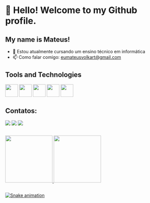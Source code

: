 # 👋 Hello! Welcome to my Github profile.
## My name is Mateus!

- 🌱 Estou atualmente cursando um ensino técnico em informática
- 📫 Como falar comigo: eumateusvolkart@gmail.com

## Tools and Technologies
<img src="https://cdn.jsdelivr.net/gh/devicons/devicon/icons/html5/html5-original.svg" width="40" height="40"/> <img src="https://cdn.jsdelivr.net/gh/devicons/devicon/icons/css3/css3-original.svg" width="40" height="40"/> <img src="https://cdn.jsdelivr.net/gh/devicons/devicon/icons/godot/godot-original.svg" width="40" height="40" /> <img src="https://cdn.jsdelivr.net/gh/devicons/devicon/icons/javascript/javascript-original.svg" width="40" height="40" /> <img src="https://cdn.jsdelivr.net/gh/devicons/devicon/icons/c/c-original.svg" width="40" height="40" /> 

## Contatos:

<div>
<a href="https://instagram.com/m4teuzx" target="_blank"><img src="https://img.shields.io/badge/-Instagram-%23E4405F?style=for-the-badge&logo=instagram&logoColor=white" target="_blank"></a>
<a href = "mailto:Volkartmateus@gmail.com"><img src="https://img.shields.io/badge/Gmail-D14836?style=for-the-badge&logo=gmail&logoColor=white" target="_blank"></a>
<a href="https://www.linkedin.com/in/mateus-volkart-37323b252/ target="_blank"><img src="https://img.shields.io/badge/-LinkedIn-%230077B5?style=for-the-badge&logo=linkedin&logoColor=white" target="_blank"></a>   
</div>

##

<div>
<a href="https://github.com/m4teuzx">
<img height="150em" src="https://github-readme-stats.vercel.app/api/top-langs/?username=m4teuzx&layout=compact&langs_count=7&theme=dracula"/> <img height="150em" src="https://github-readme-stats.vercel.app/api?username=m4teuzx&show_icons=true&theme=dracula&include_all_commits=true&count_private=true"/>
</div>
 
 ##
 
![Snake animation](https://github.com/m4teuzx/m4teuzx/blob/output/github-contribution-grid-snake.svg)

